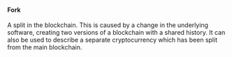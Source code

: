 #### Fork

A split in the blockchain. This is caused by a change in the underlying software, creating two versions of a blockchain with a shared history.  It can also be used to describe a separate cryptocurrency which has been split from the main blockchain.